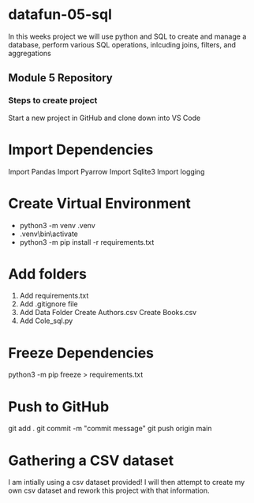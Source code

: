 # datafun-05-sql
In this weeks project we will use python and SQL to create and manage a database, perform various SQL operations,
inlcuding joins, filters, and aggregations

## Module 5 Repository

### Steps to create project
Start a new project in GitHub and clone down into VS Code

# Import Dependencies
Import Pandas
Import Pyarrow
Import Sqlite3
Import logging

# Create Virtual Environment

- python3 -m venv .venv
- .venv\bin\activate
- python3 -m pip install -r requirements.txt

# Add folders
1. Add requirements.txt
2. Add .gitignore file
3. Add Data Folder
    Create Authors.csv
    Create Books.csv
4. Add Cole_sql.py

# Freeze Dependencies

python3 -m pip freeze > requirements.txt

# Push to GitHub
git add .
git commit -m "commit message"
git push origin main

# Gathering a CSV dataset
I am intially using a csv dataset provided! I will then attempt to create my own csv dataset and rework this project with that information.
